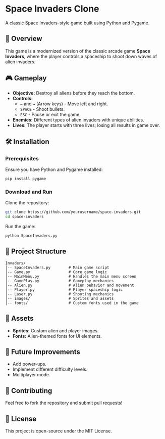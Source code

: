 # Space Invaders Clone

A classic Space Invaders-style game built using Python and Pygame.

## 📜 Overview
This game is a modernized version of the classic arcade game **Space Invaders**, where the player controls a spaceship to shoot down waves of alien invaders.

## 🎮 Gameplay
- **Objective:** Destroy all aliens before they reach the bottom.
- **Controls:**
  - `←` and `→` (Arrow keys) - Move left and right.
  - `SPACE` - Shoot bullets.
  - `ESC` - Pause or exit the game.
- **Enemies:** Different types of alien invaders with unique abilities.
- **Lives:** The player starts with three lives; losing all results in game over.

## 🛠 Installation
### **Prerequisites**
Ensure you have Python and Pygame installed:
```sh
pip install pygame
```

### **Download and Run**
Clone the repository:
```sh
git clone https://github.com/yourusername/space-invaders.git
cd space-invaders
```
Run the game:
```sh
python SpaceInvaders.py
```

## 📂 Project Structure
```
Invaders/
│-- SpaceInvaders.py        # Main game script
│-- Game.py                 # Core game logic
│-- MainMenu.py             # Handles the main menu screen
│-- GamePlay.py             # Gameplay mechanics
│-- Alien.py                # Alien behavior and movement
│-- Player.py               # Player spaceship logic
│-- Laser.py                # Shooting mechanics
│-- images/                 # Sprites and assets
│-- fonts/                  # Custom fonts used in the game
```

## 🎨 Assets
- **Sprites:** Custom alien and player images.
- **Fonts:** Alien-themed fonts for UI elements.

## 🚀 Future Improvements
- Add power-ups.
- Implement different difficulty levels.
- Multiplayer mode.

## 🤝 Contributing
Feel free to fork the repository and submit pull requests!

## 📜 License
This project is open-source under the MIT License.
